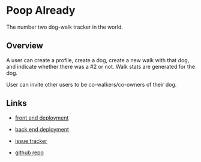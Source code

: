 # Poop Already

The number two dog-walk tracker in the world.

## Overview

A user can create a profile, create a dog, create a new walk with that dog, and indicate whether there was a #2 or not. Walk stats are generated for the dog.

User can invite other users to be co-walkers/co-owners of their dog.

## Links

* [front end deployment](https://numbertwo.firebaseapp.com/)

* [back end deployment](https://poopalready.herokuapp.com/)

* [issue tracker](https://waffle.io/chrisman/poopalready)

* [github repo](https://github.com/chrisman/poopalready)
